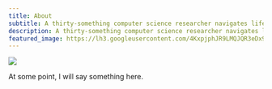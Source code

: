 ```yaml
---
title: About
subtitle: A thirty-something computer science researcher navigates life, love, and the great beyond.
description: A thirty-something computer science researcher navigates life, love, and the great beyond.
featured_image: https://lh3.googleusercontent.com/4KxpjphJR9LMQJQR3eDx9-uDJCL5--yZaV1hPtDGWgklTraZrzmTYKPI4R8YPbyJg9LKHqI8-07uVZW0V-zwCu26poYKVfFAz4VUL_0f6JQu3y-_rCNGAnqPfXFU9l12y-73OlClX8KXGXUd-wWXGaBf52ebwrSx25GhJCLLhyGgtiHF4LC_-RoMKRs8w7R4k6LCJEkvXl9eLwAuxpJ7jJObss56hj-bZ15m_Kjith_WqcMKolQxwVzXoLx45gU3M4YaxBxqtuo330JNeSZToeAtlTlMH1APWM7TZbrdcj7VzBj5wDs1MJLy4070SEmuWf6Ky9MVnic0PrpLE6v6TkTRyma_CabFlotXkhNaA4we6mC9F0NiYysr1236P-sVikWBnevnWpZk1QUPvCkccOUZdcUQMeJjM5aDytVi77T9gdIilXEbXnHqf3jfWPJ_RPdBq83PTHPgZeKXbvxqOGGc-kzugoZj3qH1B4FUHsOyNZCJ2JXZo7O9VgyQde6OhyVHOWDao4i9nmNrLzcniAyVzjpRXbHvUp_NviMgPmys6rqVU7OI2E4g7JNiNM0dKMVS34Fgbaaa69xrNSOMDNz9-awxVnY9YlWMjPX71WQ8C0SFe1GieuJ1yf226K6MxduPchdikPt7PL8iMh9XLnU1yZiI6z9d=w1080-h809-no
---
```


![](https://lh3.googleusercontent.com/4KxpjphJR9LMQJQR3eDx9-uDJCL5--yZaV1hPtDGWgklTraZrzmTYKPI4R8YPbyJg9LKHqI8-07uVZW0V-zwCu26poYKVfFAz4VUL_0f6JQu3y-_rCNGAnqPfXFU9l12y-73OlClX8KXGXUd-wWXGaBf52ebwrSx25GhJCLLhyGgtiHF4LC_-RoMKRs8w7R4k6LCJEkvXl9eLwAuxpJ7jJObss56hj-bZ15m_Kjith_WqcMKolQxwVzXoLx45gU3M4YaxBxqtuo330JNeSZToeAtlTlMH1APWM7TZbrdcj7VzBj5wDs1MJLy4070SEmuWf6Ky9MVnic0PrpLE6v6TkTRyma_CabFlotXkhNaA4we6mC9F0NiYysr1236P-sVikWBnevnWpZk1QUPvCkccOUZdcUQMeJjM5aDytVi77T9gdIilXEbXnHqf3jfWPJ_RPdBq83PTHPgZeKXbvxqOGGc-kzugoZj3qH1B4FUHsOyNZCJ2JXZo7O9VgyQde6OhyVHOWDao4i9nmNrLzcniAyVzjpRXbHvUp_NviMgPmys6rqVU7OI2E4g7JNiNM0dKMVS34Fgbaaa69xrNSOMDNz9-awxVnY9YlWMjPX71WQ8C0SFe1GieuJ1yf226K6MxduPchdikPt7PL8iMh9XLnU1yZiI6z9d=w1080-h809-no)

At some point, I will say something here.
